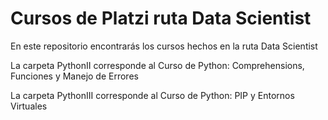 # Cursos de Platzi ruta Data Scientist

En este repositorio encontrarás los cursos hechos en la ruta Data Scientist

La carpeta PythonII corresponde al Curso de Python: Comprehensions, Funciones y Manejo de Errores

La carpeta PythonIII corresponde al Curso de Python: PIP y Entornos Virtuales


